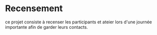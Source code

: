 # Recensement
ce projet consiste à recenser les participants et ateier lors d'une journée importante afin de garder leurs contacts.

